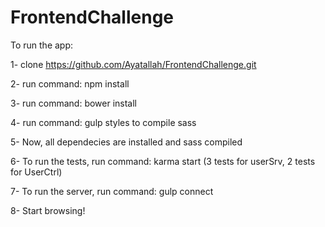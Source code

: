 # FrontendChallenge
To run the app:

1- clone https://github.com/Ayatallah/FrontendChallenge.git

2- run command: npm install

3- run command: bower install

4- run command: gulp styles to compile sass

5- Now, all dependecies are installed and sass compiled

6- To run the tests, run command: karma start (3 tests for userSrv, 2 tests for UserCtrl)

7- To run the server, run command: gulp connect

8- Start browsing!
